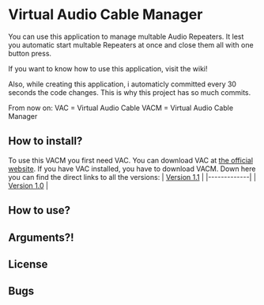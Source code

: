 Virtual Audio Cable Manager
================================

You can use this application to manage multable Audio Repeaters. It lest you automatic start multable Repeaters at once and close them all with one button press. 

If you want to know how to use this application, visit the wiki!

Also, while creating this application, i automaticly committed every 30 seconds the code changes. This is why this project has so much commits.

From now on:
VAC = Virtual Audio Cable
VACM = Virtual Audio Cable Manager


How to install?
----------------
To use this VACM you first need VAC. You can download VAC at [the official website](http://software.muzychenko.net/eng/vac.htm#download). If you have VAC installed, you have to download VACM. Down here you can find the direct links to all the versions:
| [Version 1.1](https://github.com/Sinius15/Virtual-Audio-Cable-Manager/raw/master/release/Virtual%20Audio%20Cable%20Manager%20v1.1.jar) |
|-------------|
| [Version 1.0](https://github.com/Sinius15/Virtual-Audio-Cable-Manager/raw/master/release/Virtual%20Audio%20Cable%20Manager%20v1.0.jar) |

How to use?
----------------

Arguments?!
----------------

License
----------------

Bugs
----------------
